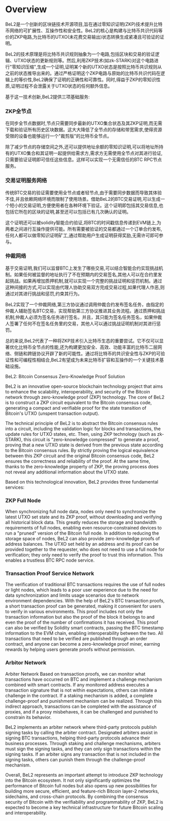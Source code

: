 # Overview

BeL2是一个创新的区块链技术开源项目,旨在通过零知识证明(ZKP)技术提升比特币网络的可扩展性、互操作性和安全性。BeL2的核心是构建与比特币共识代码等价的ZKP电路,为比特币的UTXO(未花费交易输出)状态转换生成紧凑且可验证的证明。

BeL2的技术原理是将比特币共识规则抽象为一个电路,包括区块和交易的验证逻辑、UTXO状态的更新规则等。然后,利用ZKP技术(如zk-STARK)对这个电路进行"零知识压缩",生成一个证明,证明某个新的UTXO状态是按照比特币共识规则从之前的状态推导出来的。通过严格证明这个ZKP电路与原始的比特币共识代码在逻辑上的等价性,BeL2确保了证明的正确性和可靠性。同时,得益于ZKP的零知识性质,证明过程不会泄露关于UTXO状态的任何额外信息。

基于这一技术创新,BeL2提供三项基础服务:

### ZKP全节点

在同步全节点数据时,节点只需要同步最新的UTXO集合状态及其ZKP证明,而无需下载和验证所有历史区块数据。这大大降低了全节点的存储和带宽需求,使得资源受限的设备也能够运行一个"裁剪版"的比特币全节点。

除了减少节点的存储空间之外,还可以提供地址余额的零知识证明,可以将地址所持有的UTXO集合和其证明一起提供给需求方,需求方无需使用全节点对其进行验证,只需要验证证明即可信任这些信息。这样可以实现一个无需信任的BTC RPC节点服务。

### 交易证明服务网络

传统BTC交易的验证需要使用全节点或者轻节点,由于需要同步数据而导致其体验不佳,并且依赖网络环境而限制了使用场景。借助BeL2的BTC交易证明,可以生成一个短小的交易证明,方便使用者在各种环境下验证。这个证明即包括其交易信息,也包括它所在的区块的证明,甚至还可以包括已有几次确认的证明。

这个证明还可以被solidity智能合约验证,将BTC的时间戳信息传递到EVM链上,为两者之间进行互操作提供可能。所有需要被验证的交易都通过一个订单合约发布,任何人都可以做零知识证明矿工,通过帮助用户生成证明获得奖励,无需许可即可参与。

### 仲裁网络

基于交易证明,我们可以监督BTC上发生了哪些交易,可以结合智能合约实现挑战机制。如果任何被监督的地址执行了不在预期内的交易签名,其他人可以在合约里发起挑战。如果再增加质押机制,就可以实现一个完整的挑战证明和惩罚机制。通过这种间接的方式,可以实现由代理人协助交易双方完成交易过程,如果代理人作恶,则通过对其进行挑战和惩罚,约束其行为。

BeL2实现了一个仲裁网络,第三方协议通过调用仲裁合约发布签名任务，由指定的仲裁人辅助签名BTC交易，实现帮助第三方协议推进其业务流程。通过质押和挑战机制,仲裁人必须为签名任务进行签名，并且，其只能为签名任务签名，如果仲裁人签署了任何不在签名任务里的交易，其他人可以通过挑战证明机制对其进行惩罚。



总的来说,BeL2代表了一种将ZKP技术引入比特币生态的重要尝试。它不仅可以显著优化比特币全节点的性能,还为构建更加安全、高效、功能丰富的比特币二层网络、侧链和跨链协议开辟了新的可能性。通过将比特币的共识安全性与ZKP的可验证性和可编程性相结合,BeL2有望成为未来比特币扩容和互操作的一个关键技术基础设施。



BeL2: Bitcoin Consensus Zero-Knowledge Proof Solution

BeL2 is an innovative open-source blockchain technology project that aims to enhance the scalability, interoperability, and security of the Bitcoin network through zero-knowledge proof (ZKP) technology. The core of BeL2 is to construct a ZKP circuit equivalent to the Bitcoin consensus code, generating a compact and verifiable proof for the state transition of Bitcoin's UTXO (unspent transaction output).

The technical principle of BeL2 is to abstract the Bitcoin consensus rules into a circuit, including the validation logic for blocks and transactions, the update rules for UTXO states, etc. Then, using ZKP technology (such as zk-STARK), this circuit is "zero-knowledge compressed" to generate a proof, proving that a new UTXO state is derived from the previous state according to the Bitcoin consensus rules. By strictly proving the logical equivalence between this ZKP circuit and the original Bitcoin consensus code, BeL2 ensures the correctness and reliability of the proof. At the same time, thanks to the zero-knowledge property of ZKP, the proving process does not reveal any additional information about the UTXO state.

Based on this technological innovation, BeL2 provides three fundamental services:



### ZKP Full Node

When synchronizing full node data, nodes only need to synchronize the latest UTXO set state and its ZKP proof, without downloading and verifying all historical block data. This greatly reduces the storage and bandwidth requirements of full nodes, enabling even resource-constrained devices to run a "pruned" version of the Bitcoin full node. In addition to reducing the storage space of nodes, BeL2 can also provide zero-knowledge proofs of address balances. The UTXO set held by an address and its proof can be provided together to the requester, who does not need to use a full node for verification; they only need to verify the proof to trust this information. This enables a trustless BTC RPC node service.



### Transaction Proof Service Network

The verification of traditional BTC transactions requires the use of full nodes or light nodes, which leads to a poor user experience due to the need for data synchronization and limits usage scenarios due to network environment dependencies. With the help of BeL2's BTC transaction proofs, a short transaction proof can be generated, making it convenient for users to verify in various environments. This proof includes not only the transaction information but also the proof of the block it belongs to and even the proof of the number of confirmations it has received. This proof can also be verified by Solidity smart contracts, passing the BTC timestamp information to the EVM chain, enabling interoperability between the two. All transactions that need to be verified are published through an order contract, and anyone can become a zero-knowledge proof miner, earning rewards by helping users generate proofs without permission.



### Arbitor Network

Arbiter Network Based on transaction proofs, we can monitor what transactions have occurred on BTC and implement a challenge mechanism combined with smart contracts. If any monitored address executes a transaction signature that is not within expectations, others can initiate a challenge in the contract. If a staking mechanism is added, a complete challenge-proof and punishment mechanism can be realized. Through this indirect approach, transactions can be completed with the assistance of proxies, and if a proxy misbehaves, it can be challenged and punished to constrain its behavior.

BeL2 implements an arbiter network where third-party protocols publish signing tasks by calling the arbiter contract. Designated arbiters assist in signing BTC transactions, helping third-party protocols advance their business processes. Through staking and challenge mechanisms, arbiters must sign the signing tasks, and they can only sign transactions within the signing tasks. If an arbiter signs any transaction that is not included in the signing tasks, others can punish them through the challenge-proof mechanism.



Overall, BeL2 represents an important attempt to introduce ZKP technology into the Bitcoin ecosystem. It not only significantly optimizes the performance of Bitcoin full nodes but also opens up new possibilities for building more secure, efficient, and feature-rich Bitcoin layer-2 networks, sidechains, and cross-chain protocols. By combining the consensus security of Bitcoin with the verifiability and programmability of ZKP, BeL2 is expected to become a key technical infrastructure for future Bitcoin scaling and interoperability.
